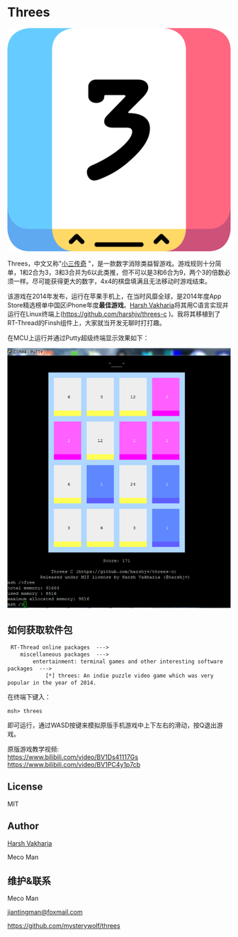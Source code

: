 # Threes

<img src="logo.png" alt="logo" style="zoom:50%;" />

Threes，中文又称"[小三传奇](https://baike.baidu.com/item/threes/13028347?fromtitle=%E5%B0%8F%E4%B8%89%E4%BC%A0%E5%A5%87&fromid=13027222) "，是一款数字消除类益智游戏。游戏规则十分简单，1和2合为3，3和3合并为6以此类推，但不可以是3和6合为9，两个3的倍数必须一样。尽可能获得更大的数字，4x4的棋盘填满且无法移动时游戏结束。

该游戏在2014年发布，运行在苹果手机上，在当时风靡全球，是2014年度App Store精选榜单中国区iPhone年度**最佳游戏**。[Harsh Vakharia](https://twitter.com/harshjv)将其用C语言实现并运行在Linux终端上(https://github.com/harshjv/threes-c )。我将其移植到了RT-Thread的Finsh组件上，大家就当开发无聊时打打趣。

在MCU上运行并通过Putty超级终端显示效果如下：

![putty](putty.png)

## 如何获取软件包

```
 RT-Thread online packages  --->
    miscellaneous packages  --->
        entertainment: terminal games and other interesting software packages  --->
            [*] threes: An indie puzzle video game which was very popular in the year of 2014.
```


在终端下键入：

```shell
msh> threes
```

即可运行，通过WASD按键来模拟原版手机游戏中上下左右的滑动，按Q退出游戏。

原版游戏教学视频:   
https://www.bilibili.com/video/BV1Ds41117Gs   
https://www.bilibili.com/video/BV1PC4y1p7cb 


## License

MIT


## Author

[Harsh Vakharia](https://twitter.com/harshjv)

Meco Man



## 维护&联系

Meco Man

jiantingman@foxmail.com

https://github.com/mysterywolf/threes